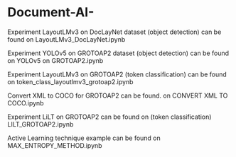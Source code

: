 # Document-AI-

Experiment LayoutLMv3 on DocLayNet dataset (object detection) can be found on LayoutLMv3_DocLayNet.ipynb

Experiment YOLOv5 on GROTOAP2 dataset (object detection) can be found on YOLOv5 on GROTOAP2.ipynb

Experiment LayoutLMv3 on GROTOAP2 (token classification) can be found on token_class_layoutlmv3_grotoap2.ipynb

Convert XML to COCO for GROTOAP2 can be found. on CONVERT XML TO COCO.ipynb

Experiment LiLT on GROTOAP2 can be found on (token classification) LILT_GROTOAP2.ipynb

Active Learning technique example can be found on MAX_ENTROPY_METHOD.ipynb
